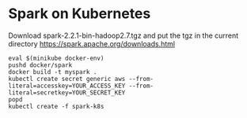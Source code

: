 # Spark on Kubernetes

Download spark-2.2.1-bin-hadoop2.7.tgz and put the tgz in the current directory
https://spark.apache.org/downloads.html

```shell
eval $(minikube docker-env)
pushd docker/spark
docker build -t myspark .
kubectl create secret generic aws --from-literal=accesskey=YOUR_ACCESS_KEY --from-literal=secretkey=YOUR_SECRET_KEY
popd
kubectl create -f spark-k8s
```
